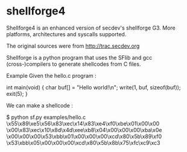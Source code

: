 shellforge4
===========

Shellforge4 is an enhanced version of secdev's shellforge G3. More platforms, architectures and syscalls supported.

The original sources were from http://trac.secdev.org


Shellforge is a python program that uses the SFlib and gcc (cross-)compilers to generate shellcodes from C files.

Example
Given the hello.c program :

 int main(void) 
 {
         char buf[] = "Hello world!\n";
        write(1, buf, sizeof(buf));
        exit(5);
 }

We can make a shellcode :

 $ python sf.py examples/hello.c
 \x55\x89\xe5\x56\x83\xec\x14\x83\xe4\xf0\xbe\x01\x00\x00
 \x00\x83\xec\x10\x8d\x4d\xee\xb8\x04\x00\x00\x00\xba\x0e
 \x00\x00\x00\x53\xbb\x01\x00\x00\x00\xcd\x80\x5b\x89\xf0
 \x53\xbb\x05\x00\x00\x00\xcd\x80\x5b\x8b\x75\xfc\xc9\xc3


